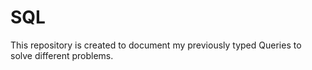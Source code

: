# SQL
This repository is created to document my previously typed Queries to solve different problems.
